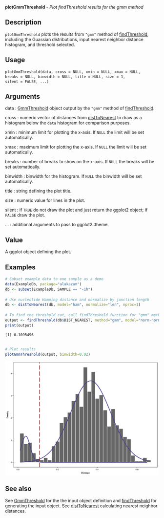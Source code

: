 





**plotGmmThreshold** - *Plot findThreshold results for the gmm method*

Description
--------------------

`plotGmmThreshold` plots the results from `"gmm"` method of 
[findThreshold](findThreshold.md), including the Guassian distributions, input nearest neighbor 
distance histogram, and threshold selected.


Usage
--------------------
```
plotGmmThreshold(data, cross = NULL, xmin = NULL, xmax = NULL,
breaks = NULL, binwidth = NULL, title = NULL, size = 1,
silent = FALSE, ...)
```

Arguments
-------------------

data
:   [GmmThreshold](GmmThreshold-class.md) object output by the `"gmm"` method 
of [findThreshold](findThreshold.md).

cross
:   numeric vector of distances from [distToNearest](distToNearest.md) to draw as a
histogram below the `data` histogram for comparison purposes.

xmin
:   minimum limit for plotting the x-axis. If `NULL` the limit will 
be set automatically.

xmax
:   maximum limit for plotting the x-axis. If `NULL` the limit will 
be set automatically.

breaks
:   number of breaks to show on the x-axis. If `NULL` the breaks will 
be set automatically.

binwidth
:   binwidth for the histogram. If `NULL` the binwidth 
will be set automatically.

title
:   string defining the plot title.

size
:   numeric value for lines in the plot.

silent
:   if `TRUE` do not draw the plot and just return the ggplot2 
object; if `FALSE` draw the plot.

...
:   additional arguments to pass to ggplot2::theme.




Value
-------------------

A ggplot object defining the plot.



Examples
-------------------

```R
# Subset example data to one sample as a demo
data(ExampleDb, package="alakazam")
db <- subset(ExampleDb, SAMPLE == "-1h")

# Use nucleotide Hamming distance and normalize by junction length
db <- distToNearest(db, model="ham", normalize="len", nproc=1)

# To find the threshold cut, call findThreshold function for "gmm" method.
output <- findThreshold(db$DIST_NEAREST, method="gmm", model="norm-norm", cutoff="opt")
print(output)

```


```
[1] 0.1095496

```


```R

# Plot results
plotGmmThreshold(output, binwidth=0.02)
```

![4](plotGmmThreshold-4.png)


See also
-------------------

See [GmmThreshold](GmmThreshold-class.md) for the the input object definition and 
[findThreshold](findThreshold.md) for generating the input object. See 
[distToNearest](distToNearest.md) calculating nearest neighbor distances.



